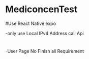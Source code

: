 # MediconcenTest

#Use React Native expo

-only use Local IPv4 Address call Api
#
-User Page No Finish all Requirement
